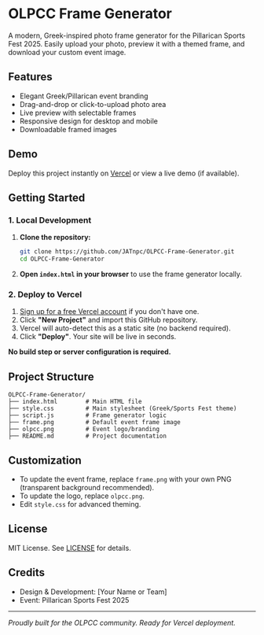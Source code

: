 # OLPCC Frame Generator

A modern, Greek-inspired photo frame generator for the Pillarican Sports Fest 2025. Easily upload your photo, preview it with a themed frame, and download your custom event image.

## Features

- Elegant Greek/Pillarican event branding
- Drag-and-drop or click-to-upload photo area
- Live preview with selectable frames
- Responsive design for desktop and mobile
- Downloadable framed images

## Demo

Deploy this project instantly on [Vercel](https://vercel.com/) or view a live demo (if available).

## Getting Started

### 1. Local Development

1. **Clone the repository:**

   ```sh
   git clone https://github.com/JATnpc/OLPCC-Frame-Generator.git
   cd OLPCC-Frame-Generator
   ```

2. **Open `index.html` in your browser** to use the frame generator locally.

### 2. Deploy to Vercel

1. [Sign up for a free Vercel account](https://vercel.com/signup) if you don't have one.
2. Click **"New Project"** and import this GitHub repository.
3. Vercel will auto-detect this as a static site (no backend required).
4. Click **"Deploy"**. Your site will be live in seconds.

**No build step or server configuration is required.**

## Project Structure

```
OLPCC-Frame-Generator/
├── index.html        # Main HTML file
├── style.css         # Main stylesheet (Greek/Sports Fest theme)
├── script.js         # Frame generator logic
├── frame.png         # Default event frame image
├── olpcc.png         # Event logo/branding
├── README.md         # Project documentation
```

## Customization

- To update the event frame, replace `frame.png` with your own PNG (transparent background recommended).
- To update the logo, replace `olpcc.png`.
- Edit `style.css` for advanced theming.

## License

MIT License. See [LICENSE](LICENSE) for details.

## Credits

- Design & Development: [Your Name or Team]
- Event: Pillarican Sports Fest 2025

---

*Proudly built for the OLPCC community. Ready for Vercel deployment.*